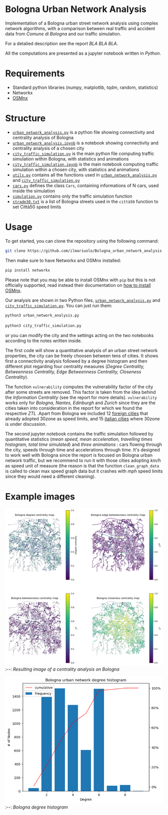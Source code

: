 # Bologna Urban Network Analysis
Implementation of a Bologna urban street network analysis using complex network algorithms, with a comparison between real traffic and accident data from _Comune di Bologna_ and our traffic simulation.

For a detalied description see the report *BLA BLA BLA*.

All the computations are presented as a jupyter notebook written in *Python*.

# Requirements
* Standard python libraries (numpy, matplotlib, tqdm, random, statistics)
* Networkx
* [OSMnx](https://geoffboeing.com/publications/osmnx-complex-street-networks/)

# Structure 
* [`urban_network_analysis.py`](urban_network_analysis.py) is a python file showing connectivity and centrality analysis of Bologna
* [`urban_network_analysis.ipynb`](urban_network_analysis.ipynb) is a notebook showing connectivity and centrality analysis of a chosen city
* [`city_traffic_simulation.py`](city_traffic_simulation.py) is the main python file computing traffic simulation within Bologna, with statistics and animations
* [`city_traffic_simulation.ipynb`](city_traffic_simulation.ipynb) is the main notebook computing traffic simulation within a chosen city, with statistics and animations
* [`utils.py`](utils.py) contains all the functions used in [`urban_network_analysis.py`](urban_network_analysis.py) and [`city_traffic_simulation.py`](city_traffic_simulation.py) 
* [`cars.py`](cars.py) defines the class `Cars`, containing informations of N cars, used inside the simulation
* [`simulation.py`](simulation.py) contains only the traffic simulation function
* [`strade30.txt`](strade30.txt) is a list of Bologna streets used in the `città50` function to set Città50 speed limits

# Usage
To get started, you can clone the repository using the following command:

```bash
git clone https://github.com/ilmariuolo/Bologna_urban_network_analysis.git
```

Then make sure to have Networkx and OSMnx installed:

```bash
pip install networkx
```

Please note that you may be able to install OSMnx with `pip` but this is not officially supported, read instead their documentation on [how to install OSMnx](https://osmnx.readthedocs.io/en/stable/installation.html).

Our analysis are shown in two Python files, [`urban_network_analysis.py`](urban_network_analysis.py) and [`city_traffic_simulation.py`](city_traffic_simulation.py). You can just run them:

```bash
python3 urban_network_analysis.py

python3 city_traffic_simulation.py
```
or you can modify the city and the settings acting on the two notebooks according to the notes written inside.

The first code will show a quantitative analysis of an urban street network properties, the city can be freely choosen between tens of cities. It shows first a connectivity analysis followed by a degree histogram and then different plot regarding four centrality measures (_Degree Centrality, Betweenness Centrality, Edge Betweenness Centrality, Closeness Centrality_). 

The function `vulnerability` computes the vulnerability factor of the city after some streets are removed. This factor is taken from the idea behind the _Information Centrality_ (see the report for more details). `vulnerability` works only for _Bologna, Nantes, Edinburgh_ and _Zurich_ since they are the cities taken into consideration in the report for which we found the respective _ZTL_ .Apart from Bologna we included 12 [foreign cities](https://www.bolognacitta30.it/citta-30-nel-mondo/) that already adopted 30zone as speed limits, and 15 [italian cities](https://www.bolognacitta30.it/citta-30-in-italia/) where 30zone is under discussion.



The second jupyter notebook contains the traffic simulation followed by quantitative statistics (_mean speed, mean acceleration, travelling times histogram, total time simulated_) and _three animations_ : cars flowing through the city, speeds through time and accelerations through time. It's designed to work well with Bologna since the report is focused on Bologna urban network traffic, but we recommend to run it with those cities adopting _km/h_ as speed unit of measure (the reason is that the function `clean_graph_data` is called to clean max speed graph data but it crashes with _mph_ speed limits since they would need a different cleaning).

# Example images

![Bologna centrality analysis](example_images/centrality_analysis_bologna.png)
:--:
*Resulting image of a centrality analysis on Bologna*

![Bologna degree histogram](example_images/degree_histogram_bologna.png)
:--:
*Bologna degree histogram*
